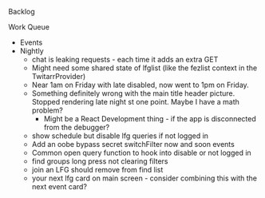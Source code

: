 Backlog


Work Queue
* Events
* Nightly
  * chat is leaking requests - each time it adds an extra GET
  * Might need some shared state of lfglist (like the fezlist context in the TwitarrProvider)
  * Near 1am on Friday with late disabled, now went to 1pm on Friday.
  * Something definitely wrong with the main title header picture. Stopped rendering late night st one point. Maybe I have a math problem?
    * Might be a React Development thing - if the app is disconnected from the debugger?
  * show schedule but disable lfg queries if not logged in
  * Add an oobe bypass secret switchFilter now and soon events
  * Common open query function to hook into disable or not logged in
  * find groups long press not clearing filters
  * join an LFG should remove from find list
  * your next lfg card on main screen - consider combining this with the next event card?

